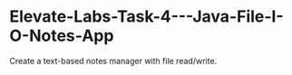 # Elevate-Labs-Task-4---Java-File-I-O-Notes-App
Create a text-based notes manager with file read/write.
